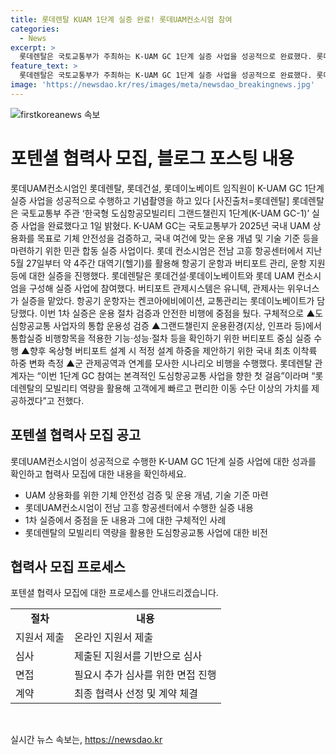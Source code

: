```yaml
---
title: 롯데렌탈 KUAM 1단계 실증 완료! 롯데UAM컨소시엄 참여
categories:
  - News
excerpt: >
  롯데렌탈은 국토교통부가 주최하는 K-UAM GC 1단계 실증 사업을 성공적으로 완료했다. 롯데 컨소시엄은 약 4주간 대역기를 활용해 항공기 운항과 버티포트 관리, 운항 지원 등에 대한 실증을 진행했는데, 이는 도심항공교통 사업을 향한 첫 걸음으로 평가받고 있다. 롯데렌탈은 모빌리티 역량을 활용해 빠르고 편리한 이동 수단 이상의 가치를 제공할 계획이다. (150자)
feature_text: >
  롯데렌탈은 국토교통부가 주최하는 K-UAM GC 1단계 실증 사업을 성공적으로 완료했다. 롯데 컨소시엄은 약 4주간 대역기를 활용해 항공기 운항과 버티포트 관리, 운항 지원 등에 대한 실증을 진행했는데, 이는 도심항공교통 사업을 향한 첫 걸음으로 평가받고 있다. 롯데렌탈은 모빌리티 역량을 활용해 빠르고 편리한 이동 수단 이상의 가치를 제공할 계획이다. (150자)
image: 'https://newsdao.kr/res/images/meta/newsdao_breakingnews.jpg'
---
```


<p><img src="https://newsdao.kr/res/images/meta/newsdao_breakingnews.jpg" alt="firstkoreanews 속보" /></p>

<h1>포텐셜 협력사 모집, 블로그 포스팅 내용</h1>

<p data-ke-size="size16">롯데UAM컨소시엄인 롯데렌탈, 롯데건설, 롯데이노베이트 임직원이 K-UAM GC 1단계 실증 사업을 성공적으로 수행하고 기념촬영을 하고 있다 [사진출처=롯데렌탈] 롯데렌탈은 국토교통부 주관 ‘한국형 도심항공모빌리티 그랜드챌린지 1단계(K-UAM GC-1)’ 실증 사업을 완료했다고 1일 밝혔다. K-UAM GC는 국토교통부가 2025년 국내 UAM 상용화를 목표로 기체 안전성을 검증하고, 국내 여건에 맞는 운용 개념 및 기술 기준 등을 마련하기 위한 민관 합동 실증 사업이다. 롯데 컨소시엄은 전남 고흥 항공센터에서 지난 5월 27일부터 약 4주간 대역기(헬기)를 활용해 항공기 운항과 버티포트 관리, 운항 지원 등에 대한 실증을 진행했다. 롯데렌탈은 롯데건설·롯데이노베이트와 롯데 UAM 컨소시엄을 구성해 실증 사업에 참여했다. 버티포트 관제시스템은 유니텍, 관제사는 위우너스가 실증을 맡았다. 항공기 운항자는 켄코아에비에이션, 교통관리는 롯데이노베이트가 담당했다. 이번 1차 실증은 운용 절차 검증과 안전한 비행에 중점을 뒀다. 구체적으로 ▲도심항공교통 사업자의 통합 운용성 검증 ▲그랜드챌린지 운용환경(지상, 인프라 등)에서 통합실증 비행항목을 적용한 기능·성능·절차 등을 확인하기 위한 버티포트 중심 실증 수행 ▲향후 옥상형 버티포트 설계 시 적정 설계 하중을 제안하기 위한 국내 최초 이착륙 하중 변화 측정 ▲군 관제공역과 연계를 모사한 시나리오 비행을 수행했다. 롯데렌탈 관계자는 “이번 1단계 GC 참여는 본격적인 도심항공교통 사업을 향한 첫 걸음”이라며 “롯데렌탈의 모빌리티 역량을 활용해 고객에게 빠르고 편리한 이동 수단 이상의 가치를 제공하겠다”고 전했다.</p>

<h2 data-ke-size="size26">포텐셜 협력사 모집 공고</h2>

<p>롯데UAM컨소시엄이 성공적으로 수행한 K-UAM GC 1단계 실증 사업에 대한 성과를 확인하고 협력사 모집에 대한 내용을 확인하세요.</p>

<ul>
  <li>UAM 상용화를 위한 기체 안전성 검증 및 운용 개념, 기술 기준 마련</li>
  <li>롯데UAM컨소시엄이 전남 고흥 항공센터에서 수행한 실증 내용</li>
  <li>1차 실증에서 중점을 둔 내용과 그에 대한 구체적인 사례</li>
  <li>롯데렌탈의 모빌리티 역량을 활용한 도심항공교통 사업에 대한 비전</li>
</ul>

<h2 data-ke-size="size26">협력사 모집 프로세스</h2>

<p>포텐셜 협력사 모집에 대한 프로세스를 안내드리겠습니다.</p>

<table>
  <tr>
    <td style="text-align: center; height: 17px;"><b>절차</b></td>
    <td style="text-align: center; height: 17px;"><b>내용</b></td>
  </tr>
  <tr>
    <td style="text-align: left; height: 17px;">지원서 제출</td>
    <td style="text-align: left; height: 17px;">온라인 지원서 제출</td>
  </tr>
  <tr>
    <td style="text-align: left; height: 17px;">심사</td>
    <td style="text-align: left; height: 17px;">제출된 지원서를 기반으로 심사</td>
  </tr>
  <tr>
    <td style="text-align: left; height: 17px;">면접</td>
    <td style="text-align: left; height: 17px;">필요시 추가 심사를 위한 면접 진행</td>
  </tr>
  <tr>
    <td style="text-align: left; height: 17px;">계약</td>
    <td style="text-align: left; height: 17px;">최종 협력사 선정 및 계약 체결</td>
  </tr>
</table>

<p data-ke-size="size16">&nbsp;</p>
실시간 뉴스 속보는, <a href="https://newsdao.kr" rel="dofollow">https://newsdao.kr</a>


